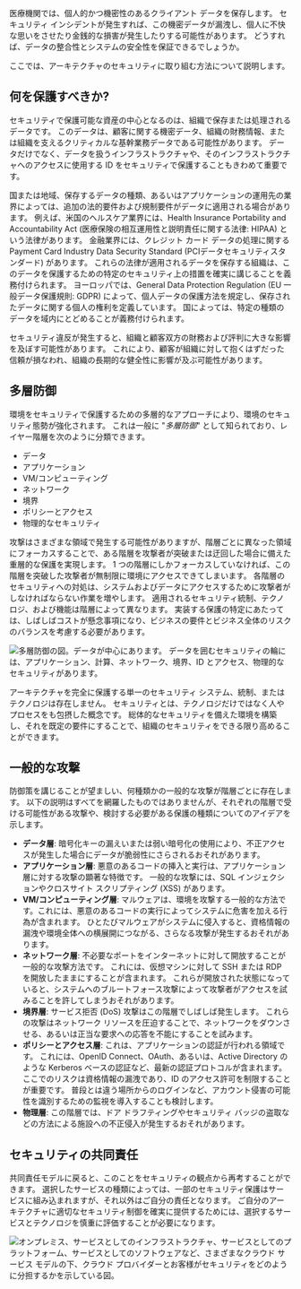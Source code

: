 医療機関では、個人的かつ機密性のあるクライアント データを保存します。 セキュリティ インシデントが発生すれば、この機密データが漏洩し、個人に不快な思いをさせたり金銭的な損害が発生したりする可能性があります。 どうすれば、データの整合性とシステムの安全性を保証できるでしょうか。 

ここでは、アーキテクチャのセキュリティに取り組む方法について説明します。

## <a name="what-should-i-protect"></a>何を保護すべきか?

セキュリティで保護可能な資産の中心となるのは、組織で保存または処理されるデータです。 このデータは、顧客に関する機密データ、組織の財務情報、または組織を支えるクリティカルな基幹業務データである可能性があります。 データだけでなく、データを扱うインフラストラクチャや、そのインフラストラクチャへのアクセスに使用する ID をセキュリティで保護することもきわめて重要です。

国または地域、保存するデータの種類、あるいはアプリケーションの運用先の業界によっては、追加の法的要件および規制要件がデータに適用される場合があります。 例えば、米国のヘルスケア業界には、Health Insurance Portability and Accountability Act (医療保険の相互運用性と説明責任に関する法律: HIPAA) という法律があります。 金融業界には、クレジット カード データの処理に関する Payment Card Industry Data Security Standard (PCIデータセキュリティスタンダード) があります。 これらの法律が適用されるデータを保存する組織は、このデータを保護するための特定のセキュリティ上の措置を確実に講じることを義務付けられます。 ヨーロッパでは、General Data Protection Regulation (EU 一般データ保護規則: GDPR) によって、個人データの保護方法を規定し、保存されたデータに関する個人の権利を定義しています。 国によっては、特定の種類のデータを域内にとどめることが義務付けられます。

セキュリティ違反が発生すると、組織と顧客双方の財務および評判に大きな影響を及ぼす可能性があります。 これにより、顧客が組織に対して抱くはずだった信頼が損なわれ、組織の長期的な健全性に影響が及ぶ可能性があります。

## <a name="defense-in-depth"></a>多層防御

環境をセキュリティで保護するための多層的なアプローチにより、環境のセキュリティ態勢が強化されます。 これは一般に "_多層防御_" として知られており、レイヤー階層を次のように分類できます。

* データ
* アプリケーション
* VM/コンピューティング
* ネットワーク
* 境界
* ポリシーとアクセス
* 物理的なセキュリティ

攻撃はさまざまな領域で発生する可能性がありますが、階層ごとに異なった領域にフォーカスすることで、ある階層を攻撃者が突破または迂回した場合に備えた重層的な保護を実現します。 1 つの階層にしかフォーカスしていなければ、この階層を突破した攻撃者が無制限に環境にアクセスできてしまいます。 各階層のセキュリティへの対処は、システムおよびデータにアクセスするために攻撃者がしなければならない作業を増やします。 適用されるセキュリティ統制、テクノロジ、および機能は階層によって異なります。 実装する保護の特定にあたっては、しばしばコストが懸念事項になり、ビジネスの要件とビジネス全体のリスクのバランスを考慮する必要があります。

![多層防御の図。データが中心にあります。 データを囲むセキュリティの輪には、アプリケーション、計算、ネットワーク、境界、ID とアクセス、物理的なセキュリティがあります。](../media/security-layers.png)

アーキテクチャを完全に保護する単一のセキュリティ システム、統制、またはテクノロジは存在しません。 セキュリティとは、テクノロジだけではなく人やプロセスをも包摂した概念です。 総体的なセキュリティを備えた環境を構築し、それを既定の要件にすることで、組織のセキュリティをできる限り高めることができます。

## <a name="common-attacks"></a>一般的な攻撃

防御策を講じることが望ましい、何種類かの一般的な攻撃が階層ごとに存在します。 以下の説明はすべてを網羅したものではありませんが、それぞれの階層で受ける可能性がある攻撃や、検討する必要がある保護の種類についてのアイデアを示します。

* **データ層**: 暗号化キーの漏えいまたは弱い暗号化の使用により、不正アクセスが発生した場合にデータが脆弱性にさらされるおそれがあります。
* **アプリケーション層**: 悪意のあるコードの挿入と実行は、アプリケーション層に対する攻撃の顕著な特徴です。 一般的な攻撃には、SQL インジェクションやクロスサイト スクリプティング (XSS) があります。
* **VM/コンピューティング層**: マルウェアは、環境を攻撃する一般的な方法です。これには、悪意のあるコードの実行によってシステムに危害を加える行為が含まれます。 ひとたびマルウェアがシステムに侵入すると、資格情報の漏洩や環境全体への横展開につながる、さらなる攻撃が発生するおそれがあります。
* **ネットワーク層**: 不必要なポートをインターネットに対して開放することが一般的な攻撃方法です。 これには、仮想マシンに対して SSH または RDP を開放したままにすることが含まれます。 これらが開放された状態になっていると、システムへのブルートフォース攻撃によって攻撃者がアクセスを試みることを許してしまうおそれがあります。
* **境界層**: サービス拒否 (DoS) 攻撃はこの階層でしばしば発生します。 これらの攻撃はネットワーク リソースを圧迫することで、ネットワークをダウンさせる、あるいは正当な要求への応答を不能にすることを試みます。
* **ポリシーとアクセス層**: これは、アプリケーションの認証が行われる領域です。 これには、OpenID Connect、OAuth、あるいは、Active Directory のような Kerberos ベースの認証など、最新の認証プロトコルが含まれます。 ここでのリスクは資格情報の漏洩であり、ID のアクセス許可を制限することが重要です。 普段とは違う場所からのログインなど、アカウント侵害の可能性を識別するための監視を導入することも検討します。
* **物理層**: この階層では、ドア ドラフティングやセキュリティ バッジの盗取などの方法による施設への不正侵入が発生するおそれがあります。

## <a name="shared-security-responsibility"></a>セキュリティの共同責任

共同責任モデルに戻ると、このことをセキュリティの観点から再考することができます。 選択したサービスの種類によっては、一部のセキュリティ保護はサービスに組み込まれますが、それ以外はご自分の責任となります。 ご自分のアーキテクチャに適切なセキュリティ制御を確実に提供するためには、選択するサービスとテクノロジを慎重に評価することが必要になります。

![オンプレミス、サービスとしてのインフラストラクチャ、サービスとしてのプラットフォーム、サービスとしてのソフトウェアなど、さまざまなクラウド サービス モデルの下、クラウド プロバイダーとお客様がセキュリティをどのように分担するかを示している図。 ](../media/shared_responsibilities.png)

